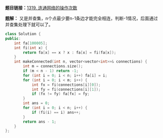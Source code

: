**题目链接：**[1319. 连通网络的操作次数](https://leetcode-cn.com/problems/number-of-operations-to-make-network-connected/) 

**题解：** 又是并查集，n个点最少要n-1条边才能完全相连，判断-1情况，后面通过并查集处理下就可以了。

```c++
class Solution {
public:
    int fa[100005];
    int fi(int x) {
        return fa[x] == x ? x : fa[x] = fi(fa[x]);
    }
    int makeConnected(int n, vector<vector<int>>& connections) {
        int m = connections.size();
        if (m < n - 1) return -1;
        for (int i = 0; i < n; i++) fa[i] = i;
        for (int i = 0; i < m; i++) {
            int fx = fi(connections[i][0]);
            int fy = fi(connections[i][1]);
            if (fx != fy) fa[fx] = fy;
        }
        int ans = 0;
        for (int i = 0; i < n; i++) {
            if (fi(i) == i) ans++;
        }
        return ans - 1;
    }
};
```
